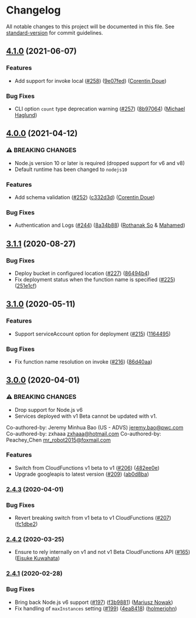 # Changelog

All notable changes to this project will be documented in this file. See [standard-version](https://github.com/conventional-changelog/standard-version) for commit guidelines.

## [4.1.0](https://github.com/serverless/serverless-google-cloudfunctions/compare/v4.0.0...v4.1.0) (2021-06-07)

### Features

- Add support for invoke local ([#258](https://github.com/serverless/serverless-google-cloudfunctions/issues/258)) ([9e07fed](https://github.com/serverless/serverless-google-cloudfunctions/commit/9e07fedf8049836a45b038ddd2b972526c8aee6a)) ([Corentin Doue](https://github.com/CorentinDoue))

### Bug Fixes

- CLI option `count` type deprecation warning ([#257](https://github.com/serverless/serverless-google-cloudfunctions/issues/257)) ([8b97064](https://github.com/serverless/serverless-google-cloudfunctions/commit/8b970648f08ee39c1e8d60a373c2c1798c8cde3f)) ([Michael Haglund](https://github.com/hagmic))

## [4.0.0](https://github.com/serverless/serverless-google-cloudfunctions/compare/v3.1.1...v4.0.0) (2021-04-12)

### ⚠ BREAKING CHANGES

- Node.js version 10 or later is required (dropped support for v6 and v8)
- Default runtime has been changed to `nodejs10`

### Features

- Add schema validation ([#252](https://github.com/serverless/serverless-google-cloudfunctions/issues/252)) ([c332d3d](https://github.com/serverless/serverless-google-cloudfunctions/commit/c332d3d909b6984395cee003f4a139d5aa9e0729)) ([Corentin Doue](https://github.com/CorentinDoue))

### Bug Fixes

- Authentication and Logs ([#244](https://github.com/serverless/serverless-google-cloudfunctions/issues/244)) ([8a34b88](https://github.com/serverless/serverless-google-cloudfunctions/commit/8a34b88250e4cacda46f34024ba482b2051deac9)) ([Rothanak So](https://github.com/rothso) & [Mahamed](https://github.com/upodroid))

## [3.1.1](https://github.com/serverless/serverless-google-cloudfunctions/compare/v3.1.0...v3.1.1) (2020-08-27)

### Bug Fixes

- Deploy bucket in configured location ([#227](https://github.com/serverless/serverless-google-cloudfunctions/issues/227)) ([86494b4](https://github.com/serverless/serverless-google-cloudfunctions/commit/86494b4ef88ac54ccb0d29014a2bb3806c055ea9))
- Fix deployment status when the function name is specified ([#225](https://github.com/serverless/serverless-google-cloudfunctions/issues/225)) ([251e1cf](https://github.com/serverless/serverless-google-cloudfunctions/commit/251e1cf61c04a0d28509eea08b603a91f6d73440))

## [3.1.0](https://github.com/serverless/serverless-google-cloudfunctions/compare/v3.0.0...v3.1.0) (2020-05-11)

### Features

- Support serviceAccount option for deployment ([#215](https://github.com/serverless/serverless-google-cloudfunctions/issues/215)) ([1164495](https://github.com/serverless/serverless-google-cloudfunctions/commit/11644956771bc64dc0259b6316502f104fadf1ea))

### Bug Fixes

- Fix function name resolution on invoke ([#216](https://github.com/serverless/serverless-google-cloudfunctions/issues/216)) ([86d40aa](https://github.com/serverless/serverless-google-cloudfunctions/commit/86d40aa3ab07e512eb7e6a92424db399335a8201))

## [3.0.0](https://github.com/serverless/serverless-google-cloudfunctions/compare/v2.4.3...v3.0.0) (2020-04-01)

### ⚠ BREAKING CHANGES

- Drop support for Node.js v6
- Services deployed with v1 Beta cannot be updated with v1.

Co-authored-by: Jeremy Minhua Bao (US - ADVS) <jeremy.bao@pwc.com>
Co-authored-by: zxhaaa <zxhaaa@hotmail.com>
Co-authored-by: Peachey_Chen <mr_robot2015@foxmail.com>

### Features

- Switch from CloudFunctions v1 beta to v1 ([#206](https://github.com/serverless/serverless-google-cloudfunctions/issues/206)) ([482ee0e](https://github.com/serverless/serverless-google-cloudfunctions/commit/482ee0e63a1f72dec8cce6c80dfe66ab406671ae))
- Upgrade googleapis to latest version ([#209](https://github.com/serverless/serverless-google-cloudfunctions/issues/209)) ([ab0d8ba](https://github.com/serverless/serverless-google-cloudfunctions/commit/ab0d8ba802d5999c9848232e836651c577a9f0cd))

### [2.4.3](https://github.com/serverless/serverless-google-cloudfunctions/compare/v2.4.2...v2.4.3) (2020-04-01)

### Bug Fixes

- Revert breaking switch from v1 beta to v1 CloudFunctions ([#207](https://github.com/serverless/serverless-google-cloudfunctions/issues/207)) ([fc1dbe2](https://github.com/serverless/serverless-google-cloudfunctions/commit/fc1dbe28be4b1dab0abe4216993c63c543e547eb))

### [2.4.2](https://github.com/serverless/serverless-google-cloudfunctions/compare/v2.4.1...v2.4.2) (2020-03-25)

- Ensure to rely internally on v1 and not v1 Beta CloudFunctions API ([#165](https://github.com/serverless/serverless-google-cloudfunctions/issues/165)) ([Eisuke Kuwahata](https://github.com/mather))

### [2.4.1](https://github.com/serverless/serverless-google-cloudfunctions/compare/v2.4.0...v2.4.1) (2020-02-28)

### Bug Fixes

- Bring back Node.js v6 support ([#197](https://github.com/serverless/serverless-google-cloudfunctions/issues/197)) ([f3b9881](https://github.com/serverless/serverless-google-cloudfunctions/commit/f3b9881086ff39416861c7b0549a4ded14fe7268)) ([Mariusz Nowak](https://github.com/medikoo))
- Fix handling of `maxInstances` setting ([#199](https://github.com/serverless/serverless-google-cloudfunctions/issues/199)) ([4ea8418](https://github.com/serverless/serverless-google-cloudfunctions/commit/4ea841879edf8605fe5b38668f6d1fb875347aae)) ([holmerjohn](https://github.com/holmerjohn))

